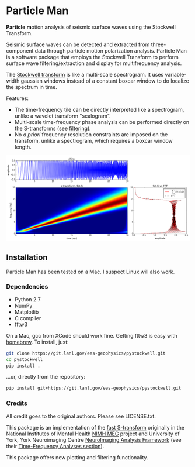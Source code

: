 # **P**article **Man**

**Particle** **m**otion **an**alysis of seismic surface waves using the Stockwell Transform.

Seismic surface waves can be detected and extracted from three-component
data through particle motion polarization analysis.  Particle Man is a
software package that employs the Stockwell Transform to perform surface wave
filtering/extraction and display for multifrequency analysis.



The [Stockwell transform](https://en.wikipedia.org/wiki/S_transform) is like a
multi-scale spectrogram.  It uses variable-width gaussian windows instead of a
constant boxcar window to do localize the spectrum in time.  


Features: 

* The time-frequency tile can be directly interpreted like a spectrogram, unlike
  a wavelet transform "scalogram".
* Multi-scale time-frequency phase analysis can be performed directly on the
  S-transforms (see [filtering](filtering.md)).
* No *a priori* frequency resolution constraints are imposed on the transform,
  unlike a spectrogram, which requires a boxcar window length.

![chirp](data/chirp.png "chirp")



## Installation

Particle Man has been tested on a Mac.  I suspect Linux will also work.


### Dependencies

* Python 2.7
* NumPy
* Matplotlib
* C compiler
* fftw3


On a Mac, gcc from XCode should work fine.  Getting fttw3 is easy with [homebrew](http://brew.sh/).
To install, just:

```bash
git clone https://git.lanl.gov/ees-geophysics/pystockwell.git
cd pystockwell
pip install .
```

...or, directly from the repository:

```bash
pip install git+https://git.lanl.gov/ees-geophysics/pystockwell.git
```

### Credits

All credit goes to the original authors.  Please see LICENSE.txt.

This package is an implementation of the [fast
S-transform](http://ieeexplore.ieee.org/document/4649729/) originally in the
National Institutes of Mental Health [NIMH
MEG](http://kurage.nimh.nih.gov/meglab/Meg/Stockwell) project and University of
York, York Neuroimaging Centre [NeuroImaging Analysis
Framework](http://vcs.ynic.york.ac.uk/docs/naf/index.html) (see their
[Time-Frequency Analyses
section](http://vcs.ynic.york.ac.uk/docs/naf/intro/concepts/timefreq.html)).

This package offers new plotting and filtering functionality.




